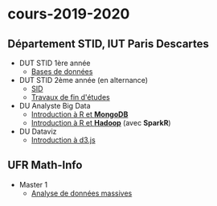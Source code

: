 # cours-2019-2020

## Département STID, IUT Paris Descartes

- DUT STID 1ère année
    - [Bases de données](stid-1a--bd)
- DUT STID 2ème année (en alternance)
    - [SID](stid-2afa--sid/)
    - [Travaux de fin d'études](stid-2afa--tfe)
- DU Analyste Big Data
    - [Introduction à R et **MongoDB**](du-abd--r-mongodb.html)
    - [Introduction à R et **Hadoop**](du-abd--r-hadoop.html) (avec **SparkR**)
- DU Dataviz
    - [Introduction à d3.js](du-dataviz--d3js)    

## UFR Math-Info

- Master 1
    - [Analyse de données massives](https://github.com/fxjollois/cours-2019-2020/blob/master/m1--add-massives/index.md)


<!--
- LP Data-Mining
    - [Introduction au Big Data](lp-dm--intro-big-data/)
- LP Santé
    - [Introduction au Nouvelles Données](lp-sante--intro-new-data/)
__>